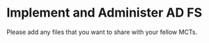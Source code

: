 # Implement and Administer AD FS 

Please add any files that you want to share with your fellow MCTs.